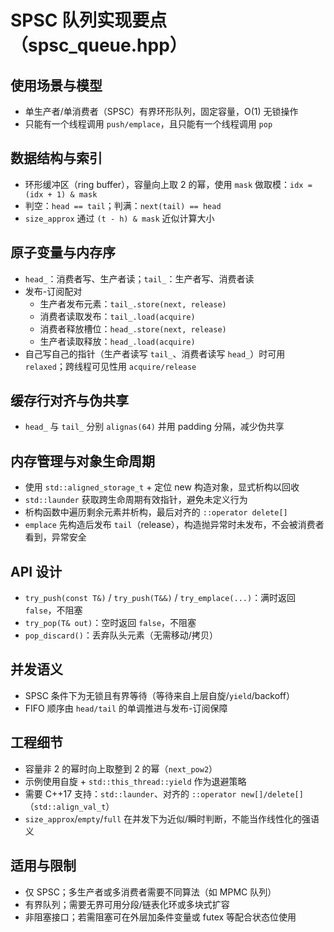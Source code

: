 # SPSC 队列实现要点（spsc_queue.hpp）

## 使用场景与模型
- 单生产者/单消费者（SPSC）有界环形队列，固定容量，O(1) 无锁操作
- 只能有一个线程调用 `push/emplace`，且只能有一个线程调用 `pop`

## 数据结构与索引
- 环形缓冲区（ring buffer），容量向上取 2 的幂，使用 `mask` 做取模：`idx = (idx + 1) & mask`
- 判空：`head == tail`；判满：`next(tail) == head`
- `size_approx` 通过 `(t - h) & mask` 近似计算大小

## 原子变量与内存序
- `head_`：消费者写、生产者读；`tail_`：生产者写、消费者读
- 发布-订阅配对
  - 生产者发布元素：`tail_.store(next, release)`
  - 消费者读取发布：`tail_.load(acquire)`
  - 消费者释放槽位：`head_.store(next, release)`
  - 生产者读取释放：`head_.load(acquire)`
- 自己写自己的指针（生产者读写 `tail_`、消费者读写 `head_`）时可用 `relaxed`；跨线程可见性用 `acquire/release`

## 缓存行对齐与伪共享
- `head_` 与 `tail_` 分别 `alignas(64)` 并用 padding 分隔，减少伪共享

## 内存管理与对象生命周期
- 使用 `std::aligned_storage_t` + 定位 new 构造对象，显式析构以回收
- `std::launder` 获取跨生命周期有效指针，避免未定义行为
- 析构函数中遍历剩余元素并析构，最后对齐的 `::operator delete[]`
- `emplace` 先构造后发布 `tail`（release），构造抛异常时未发布，不会被消费者看到，异常安全

## API 设计
- `try_push(const T&)` / `try_push(T&&)` / `try_emplace(...)`：满时返回 `false`，不阻塞
- `try_pop(T& out)`：空时返回 `false`，不阻塞
- `pop_discard()`：丢弃队头元素（无需移动/拷贝）

## 并发语义
- SPSC 条件下为无锁且有界等待（等待来自上层自旋/`yield`/backoff）
- FIFO 顺序由 `head/tail` 的单调推进与发布-订阅保障

## 工程细节
- 容量非 2 的幂时向上取整到 2 的幂（`next_pow2`）
- 示例使用自旋 + `std::this_thread::yield` 作为退避策略
- 需要 C++17 支持：`std::launder`、对齐的 `::operator new[]/delete[]`（`std::align_val_t`）
- `size_approx`/`empty`/`full` 在并发下为近似/瞬时判断，不能当作线性化的强语义

## 适用与限制
- 仅 SPSC；多生产者或多消费者需要不同算法（如 MPMC 队列）
- 有界队列；需要无界可用分段/链表化环或多块式扩容
- 非阻塞接口；若需阻塞可在外层加条件变量或 futex 等配合状态位使用

